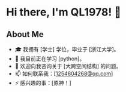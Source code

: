 # Hi there, I'm QL1978! 👋

## About Me

- 🎓 我拥有 [学士] 学位，毕业于 [浙江大学]。
- 🌱 我目前正在学习 [python]。
- 💬 欢迎向我咨询关于 [大跨空间结构] 的问题。
- 📫 如何联系我：[1254604268@qq.com]
- ⚡ 感兴趣的事：[原神！]
